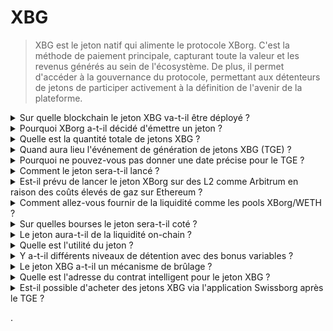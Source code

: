 # XBG

> XBG est le jeton natif qui alimente le protocole XBorg. C'est la méthode de paiement principale, capturant toute la valeur et les revenus générés au sein de l'écosystème. De plus, il permet d'accéder à la gouvernance du protocole, permettant aux détenteurs de jetons de participer activement à la définition de l'avenir de la plateforme.

<details>

<summary>Sur quelle blockchain le jeton XBG va-t-il être déployé ?</summary>

Le jeton XBG est prévu d'être déployé sur la blockchain Ethereum et sera relié au réseau Polygon pour une meilleure évolutivité et efficacité. De plus, une allocation distincte de jetons XBG sera réservée pour le déploiement sur la chaîne Borg une fois qu'elle sera pleinement opérationnelle. Cette approche multi-chaîne garantit une accessibilité et une polyvalence étendues pour nos détenteurs de jetons.

</details>

<details>

<summary>Pourquoi XBorg a-t-il décidé d'émettre un jeton ?</summary>

XBorg est profondément engagé dans la création d'un écosystème centré sur la communauté, et notre décision d'émettre un jeton reflète cet engagement. Contrairement aux modèles d'entreprise traditionnels qui se concentrent sur l'accumulation de valeur basée sur les actions, tous les flux de trésorerie générés au sein de notre écosystème sont redirigés vers le trésor de l'organisation autonome décentralisée (DAO). Ce modèle facilite une participation communautaire plus directe et aligne les intérêts de manière plus efficace.

En introduisant le jeton XBG, nous créons une économie au sein du protocole où le jeton sert de principal moyen de transaction. Ce mouvement marque un changement vers un modèle plus participatif, axé sur la communauté, où chaque membre a son mot à dire dans la direction de la plateforme et participe à son succès. C'est une approche innovante qui souligne notre conviction dans le potentiel transformateur des réseaux décentralisés.

</details>

<details>

<summary>Quelle est la quantité totale de jetons XBG ?</summary>

La quantité maximale de jetons XBG a été fixée à 1 000 000 000 (1 milliard).

</details>

<details>

<summary>Quand aura lieu l'événement de génération de jetons XBG (TGE) ?</summary>

Le TGE aura lieu vers la fin de 2023.

</details>

<details>

<summary>Pourquoi ne pouvez-vous pas donner une date précise pour le TGE ?</summary>

En tant qu'équipe, nous pensons que les perspectives de la crypto à la fin de 2023 et près des halvings de Bitcoin seront positives. L'équipe XBorg est actuellement en discussion avec des bourses de premier plan, dont les opinions ont un poids considérable dans la détermination du moment idéal pour la cotation des jetons. Il est important de noter que le lancement d'un jeton pendant des périodes de liquidité incertaine et d'intérêt pour les altcoins peut présenter un risque.

De plus, nous reconnaissons que la valeur d'un jeton réside dans la force de l'écosystème dans lequel il opère. Par conséquent, notre objectif est de cultiver une base d'utilisateurs d'au moins 100 000 avant de lancer le jeton.

En regardant vers l'avenir, notre équipe est optimiste quant au potentiel du marché de la crypto à la fin de 2023, notamment en raison des prochains halvings de Bitcoin.

</details>

<details>

<summary>Comment le jeton sera-t-il lancé ?</summary>

Nous prévoyons de lancer le jeton via un pool de liquidité Balancer Liquidity Bootstrapping. Veuillez noter que cela peut changer en fonction des exigences des échanges et des conditions du marché.

</details>

<details>

<summary>Est-il prévu de lancer le jeton XBorg sur des L2 comme Arbitrum en raison des coûts élevés de gaz sur Ethereum ?</summary>

Oui, le jeton sera lancé sur ETH en tant que marché principal et relié à Polygon, et éventuellement à d'autres L2.

</details>

<details>

<summary>Comment allez-vous fournir de la liquidité comme les pools XBorg/WETH ?</summary>

5% du capital de la phase de démarrage et une partie significative de la vente publique seront utilisés comme liquidité dans les AMM.

</details>

<details>

<summary>Sur quelles bourses le jeton sera-t-il coté ?</summary>

Nous envisageons de discuter avec les parties suivantes.

_Bourses de premier rang :_

* Binance
* Coinbase

_Et bourses de deuxième rang :_

* Kraken
* OKX
* ByBit
* Kucoin

Bien que certaines discussions aient progressé plus que d'autres, nous ne pouvons confirmer aucune inscription sur une bourse en raison de l'existence d'accords de non-divulgation entourant certaines discussions.

</details>

<details>

<summary>Le jeton aura-t-il de la liquidité on-chain ?</summary>

Oui, un pool Uniswap sur le réseau Ethereum (QuickSwap pour Polygon) sera mis à disposition et XBorg fournira la liquidité initiale. Nous encouragerons également les fournisseurs de liquidité tiers avec des récompenses LP. 5% du capital de la phase de démarrage et une partie significative de la vente publique seront utilisés comme liquidité dans les AMM.

</details>

<details>

<summary>Quelle est l'utilité du jeton ?</summary>

Le jeton XBG joue un rôle crucial dans le réseau, en tant que principal moyen de paiement, de gouvernance et d'incitations protocolaires.

**Paiements dans l'application et frais de plateforme**&#x20;

XBG est la méthode de paiement et de transaction principale sur le protocole, soumise à certains frais. Pour les utilisateurs Web2 préférant les paiements en monnaie fiduciaire, XBorg acquiert l'équivalent de jetons XBG sur le marché ouvert. La liste des frais collectés via le protocole peut être trouvée sur la diapositive : Durabilité et revenus du protocole. Ces frais sont facturés en XBG.

**Gouvernance**

Le jeton XBG est utilisé pour les actions de gouvernance dans le DAO XBorg lors de l'événement de génération de jetons. Les détenteurs de jetons XBG ont la possibilité de voter sur les décisions clés concernant le développement du protocole.

**Mise en jeu**&#x20;

50% des frais et des revenus payés en XBG sont destinés au pool de récompenses de mise en jeu. Le montant des récompenses de mise en jeu reçues est déterminé par la durée de la période de blocage et le statut individuel au sein du protocole.

**Accès au protocole**&#x20;

Certaines fonctionnalités et utilités du protocole sont soumises à des restrictions d'accès en fonction de la quantité de XBG détenue et du statut de l'utilisateur au sein du protocole.

</details>

<details>

<summary>Y a-t-il différents niveaux de détention avec des bonus variables ?</summary>

Actuellement, posséder des jetons XBG ne confère aucun niveau particulier ; cependant, il convient de noter que l'accès à certaines fonctionnalités sera conditionné par la quantité de XBG détenue.

</details>

<details>

<summary>Le jeton XBG a-t-il un mécanisme de brûlage ?</summary>

Actuellement, 50% des revenus sont alloués à la récompense de mise en jeu, tandis que le reste est alloué au trésor. La gouvernance pourrait décider de la répartition exacte des revenus et allouer une partie à un mécanisme de brûlage.

</details>

<details>

<summary>Quelle est l'adresse du contrat intelligent pour le jeton XBG ?</summary>

Le contrat du jeton XBG n'a pas été déployé sur le testnet ou le mainnet. Il n'y a donc pas d'adresses de contrat disponibles.

</details>

<details>

<summary>Est-il possible d'acheter des jetons XBG via l'application Swissborg après le TGE ?</summary>

C'est très probable. Pour être répertorié sur SwissBorg, le jeton XBG doit être répertorié sur Kraken, Binance ou LBank.

</details>

.